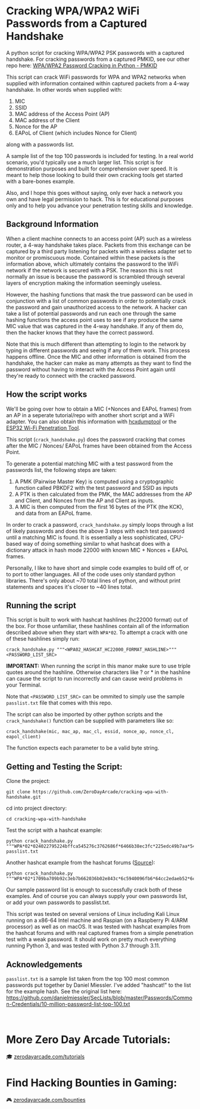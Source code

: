 # Cracking WPA/WPA2 WiFi Passwords from a Captured Handshake
A python script for cracking WPA/WPA2 PSK passwords with a captured handshake. For cracking passwords from a captured PMKID, see our other repo here: <a href="https://github.com/ZeroDayArcade/wpa-password-cracking-with-pmkid">WPA/WPA2 Password Cracking in Python - PMKID</a>

This script can crack WiFi passwords for WPA and WPA2 networks when supplied with information contained within captured packets from a 4-way handshake. In other words when supplied with: 
1. MIC
2. SSID
3. MAC address of the Access Point (AP)
4. MAC address of the Client
5. Nonce for the AP
6. EAPoL of Client (which includes Nonce for Client)

along with a passwords list.

A sample list of the top 100 passwords is included for testing. In a real world scenario, you'd typically use a much larger list. This script is for demonstration purposes and built for comprehension over speed. It is meant to help those looking to build their own cracking tools get started with a bare-bones example.

Also, and I hope this goes without saying, only ever hack a network you own and have legal permission to hack. This is for educational purposes only and to help you advance your penetration testing skills and knowledge. 

## Background Information

When a client machine connects to an access point (AP) such as a wireless router, a 4-way handshake takes place. Packets from this exchange can be captured by a third party listening for packets with a wireless adapter set to monitor or promiscuous mode. Contained within these packets is the information above, which ultimately contains the password to the WiFi network if the network is secured with a PSK. The reason this is not normally an issue is because the password is scrambled through several layers of encryption making the information seemingly useless.

However, the hashing functions that mask the true password can be used in conjunction with a list of common passwords in order to potentially crack the password and gain unauthorized access to the network. A hacker can take a list of potential passwords and run each one through the same hashing functions the access point uses to see if any produce the same MIC value that was captured in the 4-way handshake. If any of them do, then the hacker knows that they have the correct password. 

Note that this is much different than attempting to login to the network by typing in different passwords and seeing if any of them work. This process happens offline. Once the MIC and other information is obtained from the handshake, the hacker can make as many attempts as they want to find the password without having to interact with the Access Point again until they're ready to connect with the cracked password.


## How the script works

We'll be going over how to obtain a MIC (+Nonces and EAPoL frames) from an AP in a seperate tutorial/repo with another short script and a WiFi adapter. You can also obtain this information with <a href="https://github.com/ZerBea/hcxdumptool">hcxdumptool</a> or the <a href="https://github.com/risinek/esp32-wifi-penetration-tool">ESP32 Wi-Fi Penetration Tool</a>.

This script (`crack_handshake.py`) does the password cracking that comes after the MIC / Nonces/ EAPoL frames have been obtained from the Access Point.

To generate a potential matching MIC with a test password from the passwords list, the following steps are taken:
1. A PMK (Pairwise Master Key) is computed using a cryptographic function called PBKDF2 with the test password and SSID as inputs
2. A PTK is then calculated from the PMK, the MAC addresses from the AP and Client, and Nonces from the AP and Client as inputs.
3. A MIC is then computed from the first 16 bytes of the PTK (the KCK), and data from an EAPoL frame.

In order to crack a password, `crack_handshake.py` simply loops through a list of likely passwords and does the above 3 steps with each test password until a matching MIC is found. It is essentially a less sophisticated, CPU-based way of doing something similar to what hashcat does with a dictionary attack in hash mode 22000 with known MIC + Nonces + EAPoL frames.

Personally, I like to have short and simple code examples to build off of, or to port to other languages. All of the code uses only standard python libraries. There's only about ~70 total lines of python, and without print statements and spaces it's closer to ~40 lines total.

## Running the script

This script is built to work with hashcat hashlines (hc22000 format) out of the box. For those unfamiliar, these hashlines contain all of the information described above when they start with `WPA*02`. To attempt a crack with one of these hashlines simply run:
```
crack_handshake.py """<WPA02_HASHCAT_HC22000_FORMAT_HASHLINE>""" <PASSWORD_LIST_SRC>
```
**IMPORTANT:** When running the script in this manor make sure to use triple quotes around the hashline. Otherwise characters like ? or * in the hashline can cause the script to run incorrectly and can cause weird problems in your Terminal. 

Note that `<PASSWORD_LIST_SRC>` can be ommited to simply use the sample `passlist.txt` file that comes with this repo.

The script can also be imported by other python scripts and the `crack_handshake()` function can be supplied with parameters like so: 
```
crack_handshake(mic, mac_ap, mac_cl, essid, nonce_ap, nonce_cl, eapol_client)
```
The function expects each parameter to be a valid byte string.

## Getting and Testing the Script:
Clone the project:
```
git clone https://github.com/ZeroDayArcade/cracking-wpa-with-handshake.git
```
cd into project directory:
```
cd cracking-wpa-with-handshake
```
Test the script with a hashcat example:
```
python crack_handshake.py """WPA*02*024022795224bffca545276c3762686f*6466b38ec3fc*225edc49b7aa*54502d4c494e4b5f484153484341545f54455354*10e3be3b005a629e89de088d6a2fdc489db83ad4764f2d186b9cde15446e972e*0103007502010a0000000000000000000148ce2ccba9c1fda130ff2fbbfb4fd3b063d1a93920b0f7df54a5cbf787b16171000000000000000000000000000000000000000000000000000000000000000000000000000000000000000000000000001630140100000fac040100000fac040100000fac028000*a2""" passlist.txt
```

Another hashcat example from the hashcat forums (<a href="https://hashcat.net/forum/thread-10253-page-2.html">Source</a>):

```
python crack_handshake.py """WPA*02*1709ba709b92c3eb7b662036b02e843c*6c5940096fb6*64cc2edaeb52*6c686c64*ca37bb6be93179b0ce86e0f4e393d742fca6854ace6791f29a7d0c0ec1534086*0103007502010a00000000000000000001f09960e32863aa57ba250769b6e12d959a5a1f1cc8939d6bed4401a16092fa72000000000000000000000000000000000000000000000000000000000000000000000000000000000000000000000000001630140100000fac040100000fac040100000fac020000*00"""
```

Our sample password list is enough to successfully crack both of these examples. And of course you can always supply your own passwords list, or add your own passwords to passlist.txt. 

This script was tested on several versions of Linux including Kali Linux running on a x86-64 Intel machine and Raspian (on a Raspberry Pi 4/ARM processor) as well as on macOS. It was tested with hashcat examples from the hashcat forums and with real captured frames from a simple penetration test with a weak password. It should work on pretty much everything running Python 3, and was tested with Python 3.7 through 3.11.


## Acknowledgements
`passlist.txt` is a sample list taken from the top 100 most common passwords put together by Daniel Miessler. I've added "hashcat!" to the list for the example hash. See the original list here:
https://github.com/danielmiessler/SecLists/blob/master/Passwords/Common-Credentials/10-million-password-list-top-100.txt

<br/>

# More Zero Day Arcade Tutorials:
🎓  <a href="https://zerodayarcade.com/tutorials">zerodayarcade.com/tutorials</a> 

# Find Hacking Bounties in Gaming:
🎮  <a href="https://zerodayarcade.com/bounties">zerodayarcade.com/bounties</a>

